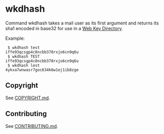 # wkdhash

Command wkdhash takes a mail user as its first argument and returns its
sha1 encoded in base32 for use in a [Web Key Directory][1].

Example:
```
 $ wkdhash test
iffe93qcsgp4c8ncbb378rxjo6cn9q6u
 $ wkdhash TEST
iffe93qcsgp4c8ncbb378rxjo6cn9q6u
 $ wkdhash lest
4ykxa7wnwasr7goc634k6w1ej1ib8zge
```

## Copyright
See [COPYRIGHT.md](COPYRIGHT.md).

## Contributing
See [CONTRIBUTING.md](CONTRIBUTING.md).

[1]: <https://tools.ietf.org/html/draft-koch-openpgp-webkey-service-11>
"OpenPGP Web Key Directory draft standard"